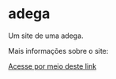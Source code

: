 # adega

Um site de uma adega.

Mais informações sobre o site:

<a href="https://github.com/vitorborqge/adega">Acesse por meio deste link
<a>
